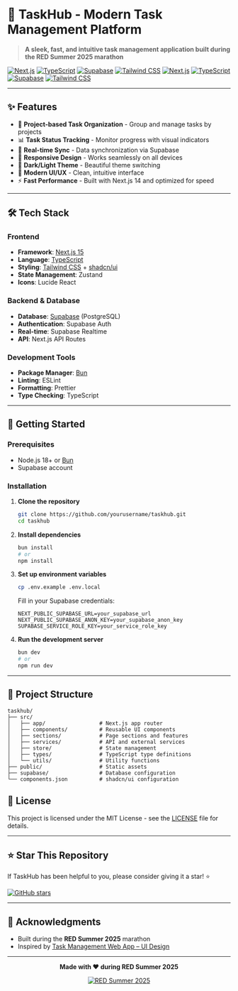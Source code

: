 # 🚀 TaskHub - Modern Task Management Platform

> **A sleek, fast, and intuitive task management application built during the RED Summer 2025 marathon**

[![Next.js](https://img.shields.io/badge/Next.js-15.0-black?style=for-the-badge&logo=next.js)](https://nextjs.org/)
[![TypeScript](https://img.shields.io/badge/TypeScript-5.0-blue?style=for-the-badge&logo=typescript)](https://www.typescriptlang.org/)
[![Supabase](https://img.shields.io/badge/Supabase-3.0-green?style=for-the-badge&logo=supabase)](https://supabase.com/)
[![Tailwind CSS](https://img.shields.io/badge/Tailwind_CSS-4.0-38B2AC?style=for-the-badge&logo=tailwind-css)](https://tailwindcss.com/)
[![Next.js](https://img.shields.io/badge/Next.js-14.0-black?style=for-the-badge&logo=next.js)](https://nextjs.org/)
[![TypeScript](https://img.shields.io/badge/TypeScript-5.0-blue?style=for-the-badge&logo=typescript)](https://www.typescriptlang.org/)
[![Supabase](https://img.shields.io/badge/Supabase-3.0-green?style=for-the-badge&logo=supabase)](https://supabase.com/)
[![Tailwind CSS](https://img.shields.io/badge/Tailwind_CSS-3.0-38B2AC?style=for-the-badge&logo=tailwind-css)](https://tailwindcss.com/)

---

## ✨ Features

- 🎯 **Project-based Task Organization** - Group and manage tasks by projects
- 📊 **Task Status Tracking** - Monitor progress with visual indicators
- 🔄 **Real-time Sync** - Data synchronization via Supabase
- 📱 **Responsive Design** - Works seamlessly on all devices
- 🌙 **Dark/Light Theme** - Beautiful theme switching
- 🚀 **Modern UI/UX** - Clean, intuitive interface
- ⚡ **Fast Performance** - Built with Next.js 14 and optimized for speed

---

## 🛠️ Tech Stack

### Frontend

- **Framework**: [Next.js 15](https://nextjs.org/)
- **Language**: [TypeScript](https://www.typescriptlang.org/)
- **Styling**: [Tailwind CSS](https://tailwindcss.com/) + [shadcn/ui](https://ui.shadcn.com/)
- **State Management**: Zustand
- **Icons**: Lucide React

### Backend & Database

- **Database**: [Supabase](https://supabase.com/) (PostgreSQL)
- **Authentication**: Supabase Auth
- **Real-time**: Supabase Realtime
- **API**: Next.js API Routes

### Development Tools

- **Package Manager**: [Bun](https://bun.sh/)
- **Linting**: ESLint
- **Formatting**: Prettier
- **Type Checking**: TypeScript

---

## 🚀 Getting Started

### Prerequisites

- Node.js 18+ or [Bun](https://bun.sh/)
- Supabase account

### Installation

1. **Clone the repository**

   ```bash
   git clone https://github.com/yourusername/taskhub.git
   cd taskhub
   ```

2. **Install dependencies**

   ```bash
   bun install
   # or
   npm install
   ```

3. **Set up environment variables**

   ```bash
   cp .env.example .env.local
   ```

   Fill in your Supabase credentials:

   ```env
   NEXT_PUBLIC_SUPABASE_URL=your_supabase_url
   NEXT_PUBLIC_SUPABASE_ANON_KEY=your_supabase_anon_key
   SUPABASE_SERVICE_ROLE_KEY=your_service_role_key
   ```

4. **Run the development server**

   ```bash
   bun dev
   # or
   npm run dev
   ```

---

## 📁 Project Structure

```
taskhub/
├── src/
│   ├── app/                 # Next.js app router
│   ├── components/          # Reusable UI components
│   ├── sections/            # Page sections and features
│   ├── services/            # API and external services
│   ├── store/               # State management
│   ├── types/               # TypeScript type definitions
│   └── utils/               # Utility functions
├── public/                  # Static assets
├── supabase/                # Database configuration
└── components.json          # shadcn/ui configuration
```

## 📄 License

This project is licensed under the MIT License - see the [LICENSE](LICENSE) file for details.

---

## ⭐ Star This Repository

If TaskHub has been helpful to you, please consider giving it a star! ⭐

[![GitHub stars](https://img.shields.io/github/stars/mikemaz-dev/taskhub?style=social)](https://github.com/mikemaz-dev/taskhub)

---

## 🙏 Acknowledgments

- Built during the **RED Summer 2025** marathon
- Inspired by [Task Management Web App – UI Design](https://dribbble.com/shots/25947726-Task-Management-Web-App-UI-Design)

---

<div align="center">

**Made with ❤️ during RED Summer 2025**

[![RED Summer 2025](https://img.shields.io/badge/RED_Summer_2025-Marathon-red?style=for-the-badge)](https://red-summer-2025.com)

</div>
